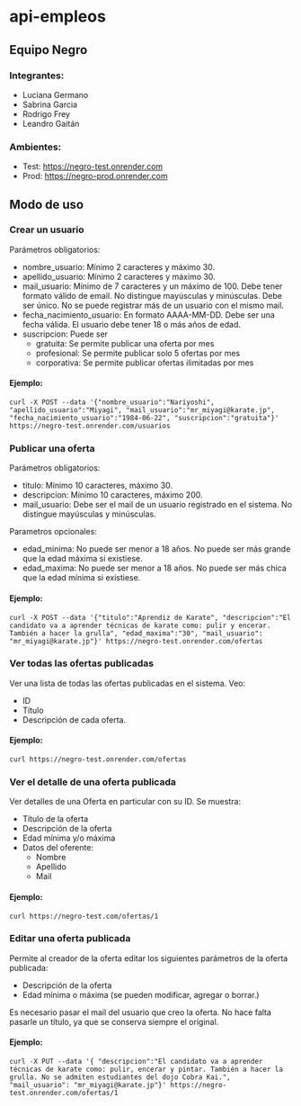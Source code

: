 api-empleos
===========
## Equipo Negro

### Integrantes:
- Luciana Germano 
- Sabrina Garcia
- Rodrigo Frey
- Leandro Gaitán

### Ambientes:
- Test: https://negro-test.onrender.com
- Prod: https://negro-prod.onrender.com

## Modo de uso

### Crear un usuario

Parámetros obligatorios:
- nombre_usuario: Mínimo 2 caracteres y máximo 30.
- apellido_usuario: Mínimo 2 caracteres y máximo 30.
- mail_usuario: Mínimo de 7 caracteres y un máximo de 100. Debe tener formato válido de email. No distingue mayúsculas y minúsculas. Debe ser único. No se puede registrar más de un usuario con el mismo mail.
- fecha_nacimiento_usuario: En formato AAAA-MM-DD. Debe ser una fecha válida. El usuario debe tener 18 o más años de edad.
- suscripcion: Puede ser
    - gratuita: Se permite publicar una oferta por mes 
    - profesional: Se permite publicar solo 5 ofertas por mes
    - corporativa: Se permite publicar ofertas ilimitadas por mes

#### Ejemplo:
`curl -X POST --data '{"nombre_usuario":"Nariyoshi", "apellido_usuario":"Miyagi", "mail_usuario":"mr_miyagi@karate.jp", "fecha_nacimiento_usuario":"1984-06-22", "suscripcion":"gratuita"}' https://negro-test.onrender.com/usuarios`

### Publicar una oferta

Parámetros obligatorios:
- titulo: Mínimo 10 caracteres, máximo 30.
- descripcion: Mínimo 10 caracteres, máximo 200.
- mail_usuario: Debe ser el mail de un usuario registrado en el sistema. No distingue mayúsculas y minúsculas. 

Parametros opcionales:
- edad_minima: No puede ser menor a 18 años. No puede ser más grande que la edad máxima si existiese.
- edad_maxima: No puede ser menor a 18 años. No puede ser más chica que la edad mínima si existiese.

#### Ejemplo:

`curl -X POST --data '{"titulo":"Aprendiz de Karate", "descripcion":"El candidato va a aprender técnicas de karate como: pulir y encerar. También a hacer la grulla", "edad_maxima":"30", "mail_usuario": "mr_miyagi@karate.jp"}' https://negro-test.onrender.com/ofertas`

### Ver todas las ofertas publicadas

Ver una lista de todas las ofertas publicadas en el sistema. Veo:
- ID
- Título
- Descripción de cada oferta.

#### Ejemplo:
`curl https://negro-test.onrender.com/ofertas`

### Ver el detalle de una oferta publicada

Ver detalles de una Oferta en particular con su ID. Se muestra:
- Título de la oferta
- Descripción de la oferta
- Edad mínima y/o máxima
- Datos del oferente:
    - Nombre
    - Apellido
    - Mail

#### Ejemplo:
`curl https://negro-test.com/ofertas/1`

### Editar una oferta publicada

Permite al creador de la oferta editar los siguientes parámetros de la oferta publicada:
- Descripción de la oferta
- Edad mínima o máxima (se pueden modificar, agregar o borrar.)

Es necesario pasar el mail del usuario que creo la oferta. No hace falta pasarle un título, ya que se conserva siempre el original.

#### Ejemplo:
`curl -X PUT --data '{ "descripcion":"El candidato va a aprender técnicas de karate como: pulir, encerar y pintar. También a hacer la grulla. No se admiten estudiantes del dojo Cobra Kai.", "mail_usuario": "mr_miyagi@karate.jp"}' https://negro-test.onrender.com/ofertas/1`